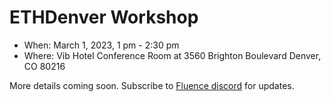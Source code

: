 # ETHDenver Workshop

* When: March 1, 2023, 1 pm - 2:30 pm
* Where: Vib Hotel Conference Room at 3560 Brighton Boulevard Denver, CO 80216
  
More details coming soon. Subscribe to [Fluence discord](https://fluence.chat) for updates.

